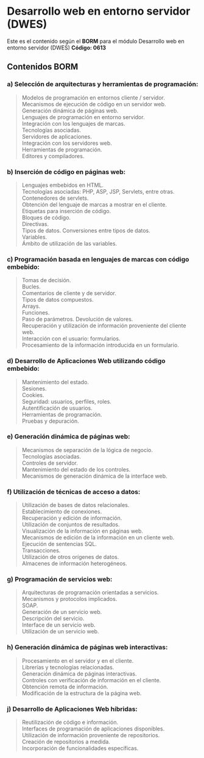 # Desarrollo web en entorno servidor (DWES)

Este es el contenido según el **BORM** para el módulo Desarrollo web en entorno servidor (DWES) **Código: 0613**
## Contenidos BORM

### a) Selección de arquitecturas y herramientas de programación:
>Modelos de programación en entornos cliente / servidor.<br>
Mecanismos de ejecución de código en un servidor web.<br>
Generación dinámica de páginas web.<br>
Lenguajes de programación en entorno servidor.<br>
Integración con los lenguajes de marcas.<br>
Tecnologías asociadas.<br>
Servidores de aplicaciones.<br>
Integración con los servidores web.<br>
Herramientas de programación.<br>
Editores y compiladores.<br>

### b) Inserción de código en páginas web:
>Lenguajes embebidos en HTML.<br>
Tecnologías asociadas: PHP, ASP, JSP, Servlets, entre otras.<br>
Contenedores de servlets.<br>
Obtención del lenguaje de marcas a mostrar en el cliente.<br>
Etiquetas para inserción de código.<br>
Bloques de código.<br>
Directivas.<br>
Tipos de datos. Conversiones entre tipos de datos.<br>
Variables.<br>
Ámbito de utilización de las variables.<br>

### c) Programación basada en lenguajes de marcas con código embebido:
>Tomas de decisión.<br>
Bucles.<br>
Comentarios de cliente y de servidor.<br>
Tipos de datos compuestos.<br>
Arrays.<br>
Funciones.<br>
Paso de parámetros. Devolución de valores.<br>
Recuperación y utilización de información proveniente del cliente web.<br>
Interacción con el usuario: formularios.<br>
Procesamiento de la información introducida en un formulario. <br>

### d) Desarrollo de Aplicaciones Web utilizando código embebido:
>Mantenimiento del estado.<br>
Sesiones.<br>
Cookies.<br>
Seguridad: usuarios, perfiles, roles.<br>
Autentificación de usuarios.<br>
Herramientas de programación.<br>
Pruebas y depuración.<br>

### e) Generación dinámica de páginas web:
>Mecanismos de separación de la lógica de negocio.<br>
Tecnologías asociadas.<br>
Controles de servidor.<br>
Mantenimiento del estado de los controles.<br>
Mecanismos de generación dinámica de la interface web.<br>

### f) Utilización de técnicas de acceso a datos:
>Utilización de bases de datos relacionales.<br>
Establecimiento de conexiones.<br>
Recuperación y edición de información.<br>
Utilización de conjuntos de resultados.<br>
Visualización de la información en páginas web.<br>
Mecanismos de edición de la información en un cliente web.<br>
Ejecución de sentencias SQL.<br>
Transacciones.<br>
Utilización de otros orígenes de datos.<br>
Almacenes de información heterogéneos.<br>

### g) Programación de servicios web:
>Arquitecturas de programación orientadas a servicios.<br>
Mecanismos y protocolos implicados.<br>
SOAP.<br>
Generación de un servicio web.<br>
Descripción del servicio.<br>
Interface de un servicio web.<br>
Utilización de un servicio web.<br>

### h) Generación dinámica de páginas web interactivas:
>Procesamiento en el servidor y en el cliente.<br>
Librerías y tecnologías relacionadas.<br>
Generación dinámica de páginas interactivas.<br>
Controles con verificación de información en el cliente. <br>
Obtención remota de información.<br>
Modificación de la estructura de la página web.<br>

### j) Desarrollo de Aplicaciones Web híbridas:
>Reutilización de código e información.<br>
Interfaces de programación de aplicaciones disponibles.<br>
Utilización de información proveniente de repositorios.<br>
Creación de repositorios a medida.<br>
Incorporación de funcionalidades específicas. <br>
